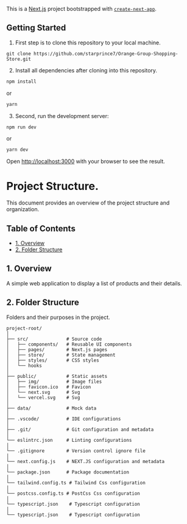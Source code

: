 This is a [Next.js](https://nextjs.org/) project bootstrapped with [`create-next-app`](https://github.com/vercel/next.js/tree/canary/packages/create-next-app).

## Getting Started

1. First step is to clone this repository to your local machine.

```plaintext
git clone https://github.com/starprince7/Orange-Group-Shopping-Store.git
```

2. Install all dependencies after cloning into this repository.

```bash
npm install
```

or

```bash
yarn
```

3. Second, run the development server:

```bash
npm run dev
```

or

```bash
yarn dev
```

Open [http://localhost:3000](http://localhost:3000) with your browser to see the result.

# Project Structure.

This document provides an overview of the project structure and organization.

## Table of Contents

- [1. Overview](#1-overview)
- [2. Folder Structure](#2-folder-structure)

## 1. Overview

A simple web application to display a list of products and their details.

## 2. Folder Structure

Folders and their purposes in the project.

```plaintext
project-root/
│
├── src/              # Source code
│   ├── components/   # Reusable UI components
│   ├── pages/        # Next.js pages
│   ├── store/        # State management
│   ├── styles/       # CSS styles
│   └── hooks
│
├── public/           # Static assets
│   ├── img/          # Image files
│   ├── favicon.ico   # Favicon
│   └── next.svg      # Svg
│   └── vercel.svg    # Svg
│
├── data/             # Mock data
│
├── .vscode/          # IDE configurations
│
├── .git/             # Git configuration and metadata
│
└── eslintrc.json     # Linting configurations
│
└── .gitignore        # Version control ignore file
│
└── next.config.js    # NEXT.JS configuration and metadata
│
└── package.json      # Package documentation
│
└── tailwind.config.ts # Tailwind Css configuration
│
└── postcss.config.ts # PostCss Css configuration
│
└── typescript.json    # Typescript configuration
│
└── typescript.json    # Typescript configuration
```
